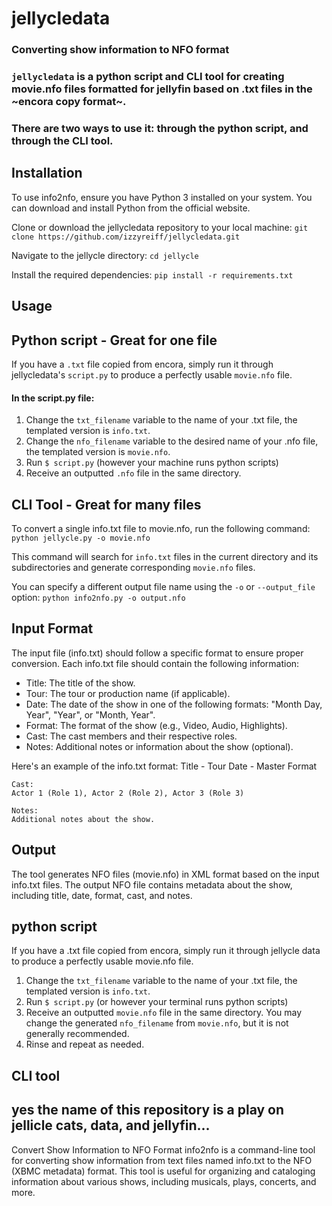 # jellycledata
### Converting show information to NFO format

### `jellycledata` is a python script and CLI tool for creating movie.nfo files formatted for jellyfin based on .txt files in the ~encora copy format~.

### There are two ways to use it: through the python script, and through the CLI tool.

## Installation
To use info2nfo, ensure you have Python 3 installed on your system. You can download and install Python from the official website.

Clone or download the jellycledata repository to your local machine:
`git clone https://github.com/izzyreiff/jellycledata.git`

Navigate to the jellycle directory:
`cd jellycle`

Install the required dependencies:
`pip install -r requirements.txt`

## Usage

## Python script - Great for one file
If you have a `.txt` file copied from encora, simply run it through jellycledata's `script.py` to produce a perfectly usable `movie.nfo` file.
#### In the script.py file:
1. Change the `txt_filename` variable to the name of your .txt file, the templated version is `info.txt`.
2. Change the `nfo_filename` variable to the desired name of your .nfo file, the templated version is `movie.nfo`.
3. Run `$ script.py` (however your machine runs python scripts)
4. Receive an outputted `.nfo` file in the same directory.


## CLI Tool - Great for many files
To convert a single info.txt file to movie.nfo, run the following command:
`python jellycle.py -o movie.nfo`

This command will search for `info.txt` files in the current directory and its subdirectories and generate corresponding `movie.nfo` files.

You can specify a different output file name using the `-o` or `--output_file` option:
`python info2nfo.py -o output.nfo`

## Input Format
The input file (info.txt) should follow a specific format to ensure proper conversion. Each info.txt file should contain the following information:

- Title: The title of the show.
- Tour: The tour or production name (if applicable).
- Date: The date of the show in one of the following formats: "Month Day, Year", "Year", or "Month, Year".
- Format: The format of the show (e.g., Video, Audio, Highlights).
- Cast: The cast members and their respective roles.
- Notes: Additional notes or information about the show (optional).

Here's an example of the info.txt format:
    Title - Tour
    Date - Master
    Format

    Cast:
    Actor 1 (Role 1), Actor 2 (Role 2), Actor 3 (Role 3)

    Notes:
    Additional notes about the show.

## Output
The tool generates NFO files (movie.nfo) in XML format based on the input info.txt files. The output NFO file contains metadata about the show, including title, date, format, cast, and notes.


## python script
If you have a .txt file copied from encora, simply run it through jellycle data to produce a perfectly usable movie.nfo file.
1. Change the `txt_filename` variable to the name of your .txt file, the templated version is `info.txt`.
2. Run `$ script.py` (or however your terminal runs python scripts)
3. Receive an outputted `movie.nfo` file in the same directory. You may change the generated `nfo_filename` from `movie.nfo`, but it is not generally recommended.
4. Rinse and repeat as needed.

## CLI tool


## yes the name of this repository is a play on jellicle cats, data, and jellyfin...

Convert Show Information to NFO Format
info2nfo is a command-line tool for converting show information from text files named info.txt to the NFO (XBMC metadata) format. This tool is useful for organizing and cataloging information about various shows, including musicals, plays, concerts, and more.



